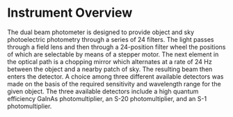 Instrument Overview
===================
The dual beam photometer is designed to provide object and sky
photoelectric photometry through a series of 24 filters.  The light
passes through a field lens and then through a 24-position filter
wheel the positions of which are selectable by means of a stepper
motor.  The next element in the optical path is a chopping mirror
which alternates at a rate of 24 Hz between the object and a nearby
patch of sky.  The resulting beam then enters the detector.  A
choice among three different available detectors was made on the
basis of the required sensitivity and wavelength range for the given
object.  The three available detectors include a high quantum
efficiency GaInAs photomultiplier, an S-20 photomultiplier, and an
S-1 photomultiplier.